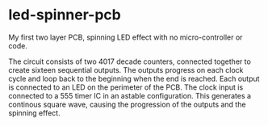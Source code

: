 # led-spinner-pcb
My first two layer PCB, spinning LED effect with no micro-controller or code.

The circuit consists of two 4017 decade counters, connected together to create sixteen sequential outputs. The outputs progress on each clock cycle and loop back to the beginning when the end is reached. Each output is connected to an LED on the perimeter of the PCB. The clock input is connected to a 555 timer IC in an astable configuration. This generates a continous square wave, causing the progression of the outputs and the spinning effect.
